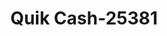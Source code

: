 ---
f_zip-code: 67203
f_state-code: KS
title: Quik Cash-25381
f_phone: 316-831-9283
f_city-only: Wichita
f_address: 2127 W 21st Street N Wichita
f_location-unique-id: '25381'
slug: quik-cash-25381
updated-on: '2024-05-30T13:46:58.046Z'
created-on: '2024-05-30T13:36:59.803Z'
published-on: '2024-05-30T13:54:32.469Z'
f_city-state: cms/city/wichita-ks.md
f_company: cms/company/quik-cash.md
f_state: cms/state/kansas.md
layout: '[payday-loan].html'
tags: payday-loan
---